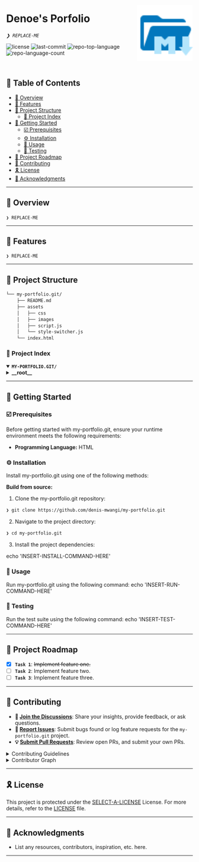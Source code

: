 <div align="left" style="position: relative;">
<img src="https://raw.githubusercontent.com/PKief/vscode-material-icon-theme/ec559a9f6bfd399b82bb44393651661b08aaf7ba/icons/folder-markdown-open.svg" align="right" width="30%" style="margin: -20px 0 0 20px;">
<h1>Denoe's Porfolio</h1>
<p align="left">
	<em><code>❯ REPLACE-ME</code></em>
</p>
<p align="left">
	<img src="https://img.shields.io/github/license/denis-mwangi/my-portfolio.git?style=default&logo=opensourceinitiative&logoColor=white&color=00ff98" alt="license">
	<img src="https://img.shields.io/github/last-commit/denis-mwangi/my-portfolio.git?style=default&logo=git&logoColor=white&color=00ff98" alt="last-commit">
	<img src="https://img.shields.io/github/languages/top/denis-mwangi/my-portfolio.git?style=default&color=00ff98" alt="repo-top-language">
	<img src="https://img.shields.io/github/languages/count/denis-mwangi/my-portfolio.git?style=default&color=00ff98" alt="repo-language-count">
</p>
<p align="left"><!-- default option, no dependency badges. -->
</p>
<p align="left">
	<!-- default option, no dependency badges. -->
</p>
</div>
<br clear="right">

## 🔗 Table of Contents

- [📍 Overview](#-overview)
- [👾 Features](#-features)
- [📁 Project Structure](#-project-structure)
  - [📂 Project Index](#-project-index)
- [🚀 Getting Started](#-getting-started)
  - [☑️ Prerequisites](#-prerequisites)
  - [⚙️ Installation](#-installation)
  - [🤖 Usage](#🤖-usage)
  - [🧪 Testing](#🧪-testing)
- [📌 Project Roadmap](#-project-roadmap)
- [🔰 Contributing](#-contributing)
- [🎗 License](#-license)
- [🙌 Acknowledgments](#-acknowledgments)

---

## 📍 Overview

<code>❯ REPLACE-ME</code>

---

## 👾 Features

<code>❯ REPLACE-ME</code>

---

## 📁 Project Structure

```sh
└── my-portfolio.git/
    ├── README.md
    ├── assets
    │   ├── css
    │   ├── images
    │   ├── script.js
    │   └── style-switcher.js
    └── index.html
```


### 📂 Project Index
<details open>
	<summary><b><code>MY-PORTFOLIO.GIT/</code></b></summary>
	<details> <!-- __root__ Submodule -->
		<summary><b>__root__</b></summary>
		<blockquote>
			<table>
			<tr>
				<td><b><a href='https://github.com/denis-mwangi/my-portfolio.git/blob/master/index.html'>index.html</a></b></td>
				<td><code>❯ REPLACE-ME</code></td>
			</tr>
			</table>
		</blockquote>
	</details>
</details>

---
## 🚀 Getting Started

### ☑️ Prerequisites

Before getting started with my-portfolio.git, ensure your runtime environment meets the following requirements:

- **Programming Language:** HTML


### ⚙️ Installation

Install my-portfolio.git using one of the following methods:

**Build from source:**

1. Clone the my-portfolio.git repository:
```sh
❯ git clone https://github.com/denis-mwangi/my-portfolio.git
```

2. Navigate to the project directory:
```sh
❯ cd my-portfolio.git
```

3. Install the project dependencies:

echo 'INSERT-INSTALL-COMMAND-HERE'



### 🤖 Usage
Run my-portfolio.git using the following command:
echo 'INSERT-RUN-COMMAND-HERE'

### 🧪 Testing
Run the test suite using the following command:
echo 'INSERT-TEST-COMMAND-HERE'

---
## 📌 Project Roadmap

- [X] **`Task 1`**: <strike>Implement feature one.</strike>
- [ ] **`Task 2`**: Implement feature two.
- [ ] **`Task 3`**: Implement feature three.

---

## 🔰 Contributing

- **💬 [Join the Discussions](https://github.com/denis-mwangi/my-portfolio.git/discussions)**: Share your insights, provide feedback, or ask questions.
- **🐛 [Report Issues](https://github.com/denis-mwangi/my-portfolio.git/issues)**: Submit bugs found or log feature requests for the `my-portfolio.git` project.
- **💡 [Submit Pull Requests](https://github.com/denis-mwangi/my-portfolio.git/blob/main/CONTRIBUTING.md)**: Review open PRs, and submit your own PRs.

<details closed>
<summary>Contributing Guidelines</summary>

1. **Fork the Repository**: Start by forking the project repository to your github account.
2. **Clone Locally**: Clone the forked repository to your local machine using a git client.
   ```sh
   git clone https://github.com/denis-mwangi/my-portfolio.git
   ```
3. **Create a New Branch**: Always work on a new branch, giving it a descriptive name.
   ```sh
   git checkout -b new-feature-x
   ```
4. **Make Your Changes**: Develop and test your changes locally.
5. **Commit Your Changes**: Commit with a clear message describing your updates.
   ```sh
   git commit -m 'Implemented new feature x.'
   ```
6. **Push to github**: Push the changes to your forked repository.
   ```sh
   git push origin new-feature-x
   ```
7. **Submit a Pull Request**: Create a PR against the original project repository. Clearly describe the changes and their motivations.
8. **Review**: Once your PR is reviewed and approved, it will be merged into the main branch. Congratulations on your contribution!
</details>

<details closed>
<summary>Contributor Graph</summary>
<br>
<p align="left">
   <a href="https://github.com{/denis-mwangi/my-portfolio.git/}graphs/contributors">
      <img src="https://contrib.rocks/image?repo=denis-mwangi/my-portfolio.git">
   </a>
</p>
</details>

---

## 🎗 License

This project is protected under the [SELECT-A-LICENSE](https://choosealicense.com/licenses) License. For more details, refer to the [LICENSE](https://choosealicense.com/licenses/) file.

---

## 🙌 Acknowledgments

- List any resources, contributors, inspiration, etc. here.

---
